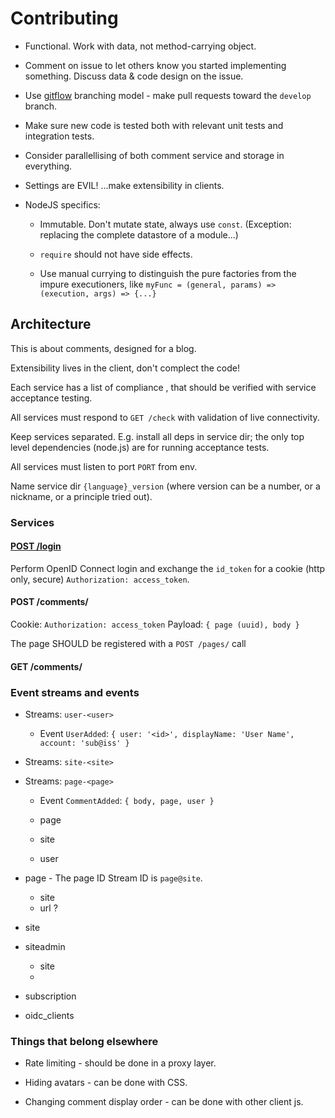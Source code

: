 Contributing
============

* Functional.  Work with data, not method-carrying object.

* Comment on issue to let others know you started implementing something.
  Discuss data & code design on the issue.

* Use [gitflow](https://github.com/nvie/gitflow) branching model - make pull
  requests toward the `develop` branch.

* Make sure new code is tested both with relevant unit tests and integration
  tests.

* Consider parallellising of both comment service and storage in everything.

* Settings are EVIL!  ...make extensibility in clients.

* NodeJS specifics:

  * Immutable.  Don't mutate state, always use `const`.  (Exception: replacing
    the complete datastore of a module...)

  * `require` should not have side effects.

  * Use manual currying to distinguish the pure factories from the impure
    executioners, like `myFunc = (general, params) => (execution, args) => {...}`


Architecture
------------

This is about comments, designed for a blog.

Extensibility lives in the client, don't complect the code!

Each service has a list of compliance , that should be verified with service
acceptance testing.

All services must respond to `GET /check` with validation of live connectivity.

Keep services separated.  E.g. install all deps in service dir; the only top
level dependencies (node.js) are for running acceptance tests.

All services must listen to port `PORT` from env.

Name service dir `{language}_version` (where version can be a number, or a
nickname, or a principle tried out).


### Services

#### [POST /login](services/login_post/README.md)

Perform OpenID Connect login and exchange the `id_token` for a cookie (http
only, secure) `Authorization: access_token`.


#### POST /comments/

Cookie: `Authorization: access_token`
Payload: `{ page (uuid), body }`

The page SHOULD be registered with a `POST /pages/` call


#### GET /comments/




### Event streams and events

* Streams: `user-<user>`
  * Event `UserAdded`: `{ user: '<id>', displayName: 'User Name', account: 'sub@iss' }`

* Streams: `site-<site>`

* Streams: `page-<page>`
  * Event `CommentAdded`: `{ body, page, user }`

  * page
  * site
  * user

* page - The page ID Stream ID is `page@site`.
  * site
  * url ?

* site

* siteadmin
  * site
  * 

* subscription

* oidc_clients


### Things that belong elsewhere

* Rate limiting - should be done in a proxy layer.

* Hiding avatars - can be done with CSS.

* Changing comment display order - can be done with other client js.
